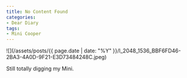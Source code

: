 ```yaml
---
title: No Content Found
categories:
- Dear Diary
tags:
- Mini Cooper
---
```


![](/assets/posts/{{ page.date | date: "%Y" }}/l_2048_1536_BBF6FD46-2BA3-4A0D-9F21-E3D73484248C.jpeg)
  



Still totally digging my Mini.
